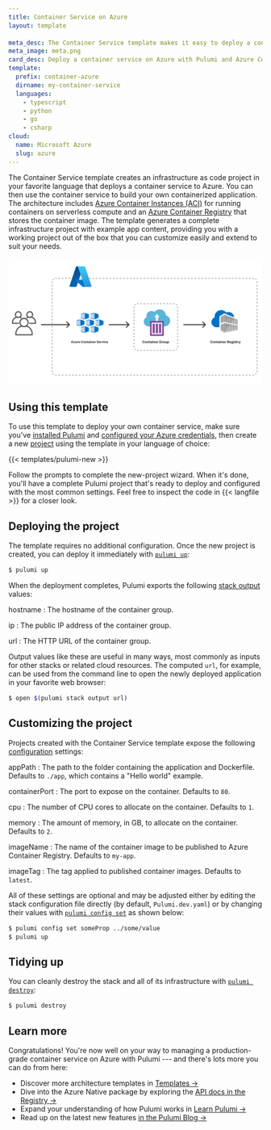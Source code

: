 ```yaml
---
title: Container Service on Azure
layout: template

meta_desc: The Container Service template makes it easy to deploy a container service on Azure with Pulumi and Azure Container Instances (ACI).
meta_image: meta.png
card_desc: Deploy a container service on Azure with Pulumi and Azure Container Instances.
template:
  prefix: container-azure
  dirname: my-container-service
  languages:
    - typescript
    - python
    - go
    - csharp
cloud:
  name: Microsoft Azure
  slug: azure
---
```


The Container Service template creates an infrastructure as code project in your favorite language that deploys a container service to Azure. You can then use the container service to build your own containerized application. The architecture includes [Azure Container Instances (ACI)](/registry/packages/azure-native/api-docs/containerinstance) for running containers on serverless compute and an [Azure Container Registry](/registry/packages/azure-native/api-docs/containerregistry) that stores the container image. The template generates a complete infrastructure project with example app content, providing you with a working project out of the box that you can customize easily and extend to suit your needs.

![An architecture diagram of the Pulumi Azure Container Service template](./architecture.png)

## Using this template

To use this template to deploy your own container service, make sure you've [installed Pulumi](/docs/get-started/install) and [configured your Azure credentials](/registry/packages/azure/installation-configuration#credentials), then create a new [project](/docs/intro/concepts/project) using the template in your language of choice:

{{< templates/pulumi-new >}}

Follow the prompts to complete the new-project wizard. When it's done, you'll have a complete Pulumi project that's ready to deploy and configured with the most common settings. Feel free to inspect the code in {{< langfile >}} for a closer look.

## Deploying the project

The template requires no additional configuration. Once the new project is created, you can deploy it immediately with [`pulumi up`](/docs/reference/cli/pulumi_up):

```bash
$ pulumi up
```

When the deployment completes, Pulumi exports the following [stack output](/docs/intro/concepts/stack#outputs) values:

hostname
: The hostname of the container group.

ip
: The public IP address of the container group.

url
: The HTTP URL of the container group.

Output values like these are useful in many ways, most commonly as inputs for other stacks or related cloud resources. The computed `url`, for example, can be used from the command line to open the newly deployed application in your favorite web browser:

```bash
$ open $(pulumi stack output url)
```

## Customizing the project

Projects created with the Container Service template expose the following [configuration](/docs/intro/concepts/config) settings:

appPath
: The path to the folder containing the application and Dockerfile. Defaults to `./app`, which contains a "Hello world" example.

containerPort
: The port to expose on the container. Defaults to `80`.

cpu
: The number of CPU cores to allocate on the container. Defaults to `1`.

memory
: The amount of memory, in GB, to allocate on the container. Defaults to `2`.

imageName
: The name of the container image to be published to Azure Container Registry. Defaults to `my-app`.

imageTag
: The tag applied to published container images. Defaults to `latest`.

All of these settings are optional and may be adjusted either by editing the stack configuration file directly (by default, `Pulumi.dev.yaml`) or by changing their values with [`pulumi config set`](/docs/reference/cli/pulumi_config_set) as shown below:

```bash
$ pulumi config set someProp ../some/value
$ pulumi up
```

## Tidying up

You can cleanly destroy the stack and all of its infrastructure with [`pulumi destroy`](/docs/reference/cli/pulumi_destroy):

```bash
$ pulumi destroy
```

## Learn more

Congratulations! You're now well on your way to managing a production-grade container service on Azure with Pulumi --- and there's lots more you can do from here:

* Discover more architecture templates in [Templates &rarr;](/templates)
* Dive into the Azure Native package by exploring the [API docs in the Registry &rarr;](/registry/packages/azure-native)
* Expand your understanding of how Pulumi works in [Learn Pulumi &rarr;](/learn)
* Read up on the latest new features [in the Pulumi Blog &rarr;](/blog/tag/containers)
